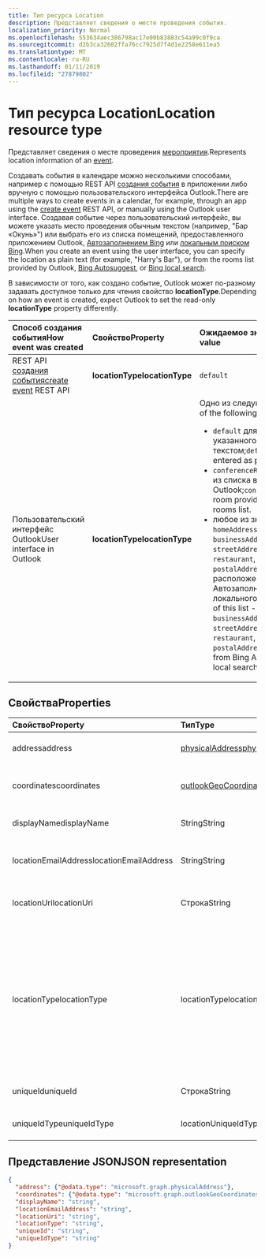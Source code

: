 ```yaml
---
title: Тип ресурса Location
description: Представляет сведения о месте проведения события.
localization_priority: Normal
ms.openlocfilehash: 553634aec386798ac17e00b83883c54a99c0f9ca
ms.sourcegitcommit: d2b3ca32602ffa76cc7925d7f4d1e2258e611ea5
ms.translationtype: MT
ms.contentlocale: ru-RU
ms.lasthandoff: 01/11/2019
ms.locfileid: "27879802"
---
```

# <a name="location-resource-type"></a><span data-ttu-id="da3c4-103">Тип ресурса Location</span><span class="sxs-lookup"><span data-stu-id="da3c4-103">Location resource type</span></span>

<span data-ttu-id="da3c4-104">Представляет сведения о месте проведения [мероприятия](event.md).</span><span class="sxs-lookup"><span data-stu-id="da3c4-104">Represents location information of an [event](event.md).</span></span>

<span data-ttu-id="da3c4-105">Создавать события в календаре можно несколькими способами, например с помощью REST API [создания события](../api/user-post-events.md) в приложении либо вручную с помощью пользовательского интерфейса Outlook.</span><span class="sxs-lookup"><span data-stu-id="da3c4-105">There are multiple ways to create events in a calendar, for example, through an app using the [create event](../api/user-post-events.md) REST API, or manually using the Outlook user interface.</span></span> <span data-ttu-id="da3c4-106">Создавая событие через пользовательский интерфейс, вы можете указать место проведения обычным текстом (например, "Бар «Окунь»") или выбрать его из списка помещений, предоставленного приложением Outlook, [Автозаполнением Bing](https://blogs.bing.com/search/2013/02/20/a-look-at-autosuggest/) или [локальным поиском Bing](https://blogs.bing.com/search/2010/08/17/local-search-on-m-bing-com/).</span><span class="sxs-lookup"><span data-stu-id="da3c4-106">When you create an event using the user interface, you can specify the location as plain text (for example, "Harry's Bar"), or from the rooms list provided by Outlook, [Bing Autosuggest](https://blogs.bing.com/search/2013/02/20/a-look-at-autosuggest/), or [Bing local search](https://blogs.bing.com/search/2010/08/17/local-search-on-m-bing-com/).</span></span> 

<span data-ttu-id="da3c4-107">В зависимости от того, как создано событие, Outlook может по-разному задавать доступное только для чтения свойство **locationType**.</span><span class="sxs-lookup"><span data-stu-id="da3c4-107">Depending on how an event is created, expect Outlook to set the read-only **locationType** property differently.</span></span> 

| <span data-ttu-id="da3c4-108">Способ создания события</span><span class="sxs-lookup"><span data-stu-id="da3c4-108">How event was created</span></span>  | <span data-ttu-id="da3c4-109">Свойство</span><span class="sxs-lookup"><span data-stu-id="da3c4-109">Property</span></span>   | <span data-ttu-id="da3c4-110">Ожидаемое значение</span><span class="sxs-lookup"><span data-stu-id="da3c4-110">Expected value</span></span> |
|:----------|:-------|:--------------------------------|
| <span data-ttu-id="da3c4-111">REST API [создания события](../api/user-post-events.md)</span><span class="sxs-lookup"><span data-stu-id="da3c4-111">[create event](../api/user-post-events.md) REST API</span></span> | <span data-ttu-id="da3c4-112">**locationType**</span><span class="sxs-lookup"><span data-stu-id="da3c4-112">**locationType**</span></span> | `default` |
| <span data-ttu-id="da3c4-113">Пользовательский интерфейс Outlook</span><span class="sxs-lookup"><span data-stu-id="da3c4-113">User interface in Outlook</span></span> | <span data-ttu-id="da3c4-114">**locationType**</span><span class="sxs-lookup"><span data-stu-id="da3c4-114">**locationType**</span></span> | <span data-ttu-id="da3c4-115">Одно из следующих значений:</span><span class="sxs-lookup"><span data-stu-id="da3c4-115">One of the following:</span></span> <ul><li><span data-ttu-id="da3c4-116">`default` для расположения, указанного обычным текстом;</span><span class="sxs-lookup"><span data-stu-id="da3c4-116">`default` for a location entered as plain text.</span></span></li><li><span data-ttu-id="da3c4-117">`conferenceRoom` для помещения из списка в Outlook;</span><span class="sxs-lookup"><span data-stu-id="da3c4-117">`conferenceRoom` for a room provided by the Outlook rooms list.</span></span></li><li><span data-ttu-id="da3c4-118">любое из значений `homeAddress`, `businessAddress`,`geoCoordinates`, `streetAddress`, `hotel`, `restaurant`, `localBusiness` и `postalAddress` для расположения из Автозаполнения Bing или локального поиска Bing.</span><span class="sxs-lookup"><span data-stu-id="da3c4-118">Or, any of this list - `homeAddress`, `businessAddress`,`geoCoordinates`, `streetAddress`, `hotel`, `restaurant`, `localBusiness`, `postalAddress` - for a location from Bing Autosuggest or Bing local search.</span></span></li></ul> |

## <a name="properties"></a><span data-ttu-id="da3c4-119">Свойства</span><span class="sxs-lookup"><span data-stu-id="da3c4-119">Properties</span></span>
| <span data-ttu-id="da3c4-120">Свойство</span><span class="sxs-lookup"><span data-stu-id="da3c4-120">Property</span></span>  | <span data-ttu-id="da3c4-121">Тип</span><span class="sxs-lookup"><span data-stu-id="da3c4-121">Type</span></span>   | <span data-ttu-id="da3c4-122">Описание</span><span class="sxs-lookup"><span data-stu-id="da3c4-122">Description</span></span>                                                     |
|:----------|:-------|:----------------------------------------------------------------|
| <span data-ttu-id="da3c4-123">address</span><span class="sxs-lookup"><span data-stu-id="da3c4-123">address</span></span> | [<span data-ttu-id="da3c4-124">physicalAddress</span><span class="sxs-lookup"><span data-stu-id="da3c4-124">physicalAddress</span></span>](physicaladdress.md) |<span data-ttu-id="da3c4-125">Почтовый адрес расположения.</span><span class="sxs-lookup"><span data-stu-id="da3c4-125">The street address of the location.</span></span> |
| <span data-ttu-id="da3c4-126">coordinates</span><span class="sxs-lookup"><span data-stu-id="da3c4-126">coordinates</span></span> | [<span data-ttu-id="da3c4-127">outlookGeoCoordinates</span><span class="sxs-lookup"><span data-stu-id="da3c4-127">outlookGeoCoordinates</span></span>](outlookgeocoordinates.md) | <span data-ttu-id="da3c4-128">Географические координаты и высота расположения.</span><span class="sxs-lookup"><span data-stu-id="da3c4-128">The geographic coordinates and elevation of the location.</span></span> |
| <span data-ttu-id="da3c4-129">displayName</span><span class="sxs-lookup"><span data-stu-id="da3c4-129">displayName</span></span>  | <span data-ttu-id="da3c4-130">String</span><span class="sxs-lookup"><span data-stu-id="da3c4-130">String</span></span> | <span data-ttu-id="da3c4-131">Имя, связанное с расположением.</span><span class="sxs-lookup"><span data-stu-id="da3c4-131">The name associated with the location.</span></span>                       |
| <span data-ttu-id="da3c4-132">locationEmailAddress</span><span class="sxs-lookup"><span data-stu-id="da3c4-132">locationEmailAddress</span></span> | <span data-ttu-id="da3c4-133">String</span><span class="sxs-lookup"><span data-stu-id="da3c4-133">String</span></span> | <span data-ttu-id="da3c4-134">Необязательный электронный адрес для расположения.</span><span class="sxs-lookup"><span data-stu-id="da3c4-134">Optional email address of the location.</span></span>              |
| <span data-ttu-id="da3c4-135">locationUri</span><span class="sxs-lookup"><span data-stu-id="da3c4-135">locationUri</span></span> | <span data-ttu-id="da3c4-136">Строка</span><span class="sxs-lookup"><span data-stu-id="da3c4-136">String</span></span> | <span data-ttu-id="da3c4-137">Необязательный URI, представляющий местоположение.</span><span class="sxs-lookup"><span data-stu-id="da3c4-137">Optional URI representing the location.</span></span> |
| <span data-ttu-id="da3c4-138">locationType</span><span class="sxs-lookup"><span data-stu-id="da3c4-138">locationType</span></span> | <span data-ttu-id="da3c4-139">locationType</span><span class="sxs-lookup"><span data-stu-id="da3c4-139">locationType</span></span> | <span data-ttu-id="da3c4-140">Тип расположения.</span><span class="sxs-lookup"><span data-stu-id="da3c4-140">The type of location.</span></span> <span data-ttu-id="da3c4-141">Возможные значения: `default`, `conferenceRoom`, `homeAddress`, `businessAddress`,`geoCoordinates`, `streetAddress`, `hotel`, `restaurant`, `localBusiness`, `postalAddress`.</span><span class="sxs-lookup"><span data-stu-id="da3c4-141">The possible values are: `default`, `conferenceRoom`, `homeAddress`, `businessAddress`,`geoCoordinates`, `streetAddress`, `hotel`, `restaurant`, `localBusiness`, `postalAddress`.</span></span> <span data-ttu-id="da3c4-142">Только для чтения.</span><span class="sxs-lookup"><span data-stu-id="da3c4-142">Read-only.</span></span>|
| <span data-ttu-id="da3c4-143">uniqueId</span><span class="sxs-lookup"><span data-stu-id="da3c4-143">uniqueId</span></span> | <span data-ttu-id="da3c4-144">Строка</span><span class="sxs-lookup"><span data-stu-id="da3c4-144">String</span></span> | <span data-ttu-id="da3c4-145">Только для внутреннего использования.</span><span class="sxs-lookup"><span data-stu-id="da3c4-145">For internal use only.</span></span>|
| <span data-ttu-id="da3c4-146">uniqueIdType</span><span class="sxs-lookup"><span data-stu-id="da3c4-146">uniqueIdType</span></span> | <span data-ttu-id="da3c4-147">locationUniqueIdType</span><span class="sxs-lookup"><span data-stu-id="da3c4-147">locationUniqueIdType</span></span> | <span data-ttu-id="da3c4-148">Только для внутреннего использования.</span><span class="sxs-lookup"><span data-stu-id="da3c4-148">For internal use only.</span></span> |

## <a name="json-representation"></a><span data-ttu-id="da3c4-149">Представление JSON</span><span class="sxs-lookup"><span data-stu-id="da3c4-149">JSON representation</span></span>

<!-- {
  "blockType": "resource",
  "optionalProperties": [

  ],
  "@odata.type": "microsoft.graph.location"
}-->
```json
{
  "address": {"@odata.type": "microsoft.graph.physicalAddress"},
  "coordinates": {"@odata.type": "microsoft.graph.outlookGeoCoordinates"},
  "displayName": "string",
  "locationEmailAddress": "string",
  "locationUri": "string",
  "locationType": "string",
  "uniqueId": "string",
  "uniqueIdType": "string"
}

```


<!-- uuid: 8fcb5dbc-d5aa-4681-8e31-b001d5168d79
2015-10-25 14:57:30 UTC -->
<!-- {
  "type": "#page.annotation",
  "description": "location resource",
  "keywords": "",
  "section": "documentation",
  "tocPath": ""
}-->
